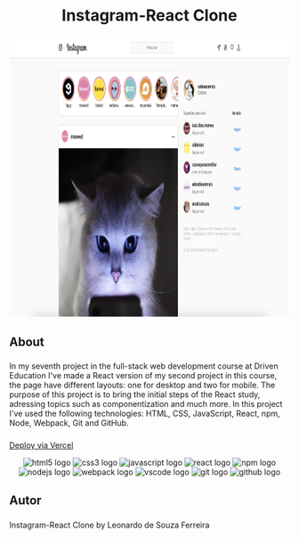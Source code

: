 <h1 align="center">Instagram-React Clone</h1>

###

<div align="center">
  <img height="500" src="https://github.com/leonardodesouzaf/projeto2-instagram/blob/main/readme-image.png?raw=true"  />
</div>

###

<h2 align="left">About</h2>

###

<p align="left">In my seventh project in the full-stack web development course at Driven Education I've made a React version of my second project in this course, the page have different layouts: one for desktop and two for mobile. The purpose of this project is to bring the initial steps of the React study, adressing topics such as componentization and much more. In this project I've used the following technologies: HTML, CSS, JavaScript, React, npm, Node, Webpack, Git and GitHub.</p>

###

<a href="https://projeto7-instagramreact-rouge.vercel.app">Deploy via Vercel</a>

<div align="center">
  <img src="https://cdn.jsdelivr.net/gh/devicons/devicon/icons/html5/html5-plain-wordmark.svg" height="40" width="52" alt="html5 logo"  />
  <img src="https://cdn.jsdelivr.net/gh/devicons/devicon/icons/css3/css3-plain-wordmark.svg" height="40" width="52" alt="css3 logo"  />
  <img src="https://cdn.jsdelivr.net/gh/devicons/devicon/icons/javascript/javascript-original.svg" height="40" width="52" alt="javascript logo"  />
  <img src="https://cdn.jsdelivr.net/gh/devicons/devicon/icons/react/react-original-wordmark.svg" height="40" width="52" alt="react logo"  />
  <img src="https://cdn.jsdelivr.net/gh/devicons/devicon/icons/npm/npm-original-wordmark.svg" height="40" width="52" alt="npm logo"  />
  <img src="https://cdn.jsdelivr.net/gh/devicons/devicon/icons/nodejs/nodejs-plain-wordmark.svg" height="40" width="52" alt="nodejs logo"  />
  <img src="https://cdn.jsdelivr.net/gh/devicons/devicon/icons/webpack/webpack-original-wordmark.svg" height="40" width="52" alt="webpack logo"  />
  <img src="https://cdn.jsdelivr.net/gh/devicons/devicon/icons/vscode/vscode-original-wordmark.svg" height="40" width="52" alt="vscode logo"  />
  <img src="https://cdn.jsdelivr.net/gh/devicons/devicon/icons/git/git-plain-wordmark.svg" height="40" width="52" alt="git logo"  />
  <img src="https://cdn.jsdelivr.net/gh/devicons/devicon/icons/github/github-original-wordmark.svg" height="40" width="52" alt="github logo"  />
</div>

###

<h2 align="left">Autor</h2>

###

<p align="left">Instagram-React Clone by Leonardo de Souza Ferreira</p>

